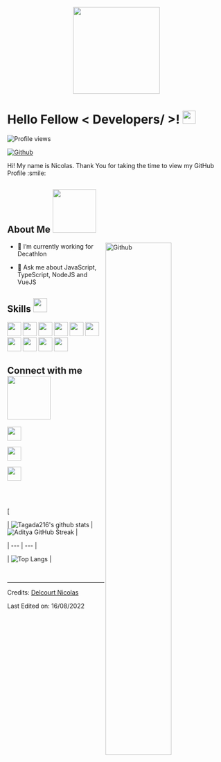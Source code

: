 <p align="center">

<img width="200" src="https://avatars.githubusercontent.com/u/41960686?s=400&u=b93e605b253ca598c03bfa373c2d6cbed505bd27&v=4">

</p>

<h1> Hello Fellow < Developers/ >! <img src = "https://raw.githubusercontent.com/MartinHeinz/MartinHeinz/master/wave.gif" width = 30px> </h1>

<p align='center'>

</p>

![Profile views](https://visitor-badge.glitch.me/badge?page_id=Tagada216.Tagada216)

[![Github](https://img.shields.io/github/followers/Tagada216?label=Follow&style=social)](https://github.com/Aditya664)

<div size='20px'> Hi! My name is Nicolas. Thank You for taking the time to view my GitHub Profile :smile:

</div>

<h2> About Me <img src = "https://media0.giphy.com/media/KDDpcKigbfFpnejZs6/giphy.gif?cid=ecf05e47oy6f4zjs8g1qoiystc56cu7r9tb8a1fe76e05oty&rid=giphy.gif" width = 100px></h2>

<img width="55%" align="right" alt="Github" src="https://raw.githubusercontent.com/onimur/.github/master/.resources/git-header.svg" />

- 🔭 I’m currently working for Decathlon

- 💬 Ask me about JavaScript, TypeScript, NodeJS and VueJS

<h2> Skills <img src = "https://media2.giphy.com/media/QssGEmpkyEOhBCb7e1/giphy.gif?cid=ecf05e47a0n3gi1bfqntqmob8g9aid1oyj2wr3ds3mg700bl&rid=giphy.gif" width = 32px> </h2>

 <img width ='32px' src ='https://raw.githubusercontent.com/rahulbanerjee26/githubAboutMeGenerator/main/icons/javascript.svg'>

 <img width ='32px' src ='https://raw.githubusercontent.com/rahulbanerjee26/githubAboutMeGenerator/main/icons/typescript.svg'>

 <img width ='32px' src ='https://raw.githubusercontent.com/rahulbanerjee26/githubAboutMeGenerator/main/icons/vuejs.svg'>

<img width ='32px' src ='https://raw.githubusercontent.com/rahulbanerjee26/githubAboutMeGenerator/main/icons/nuxtjs.svg'>

 <img width ='32px' src ='https://raw.githubusercontent.com/rahulbanerjee26/githubAboutMeGenerator/main/icons/nodejs.svg'>

 <img width ='32px' src ='https://raw.githubusercontent.com/rahulbanerjee26/githubAboutMeGenerator/main/icons/redis.svg'>

 <img width ='32px' src ='https://raw.githubusercontent.com/rahulbanerjee26/githubAboutMeGenerator/main/icons/css.svg'>

 <img width ='32px' src ='https://raw.githubusercontent.com/rahulbanerjee26/githubAboutMeGenerator/main/icons/html.svg'>

 <img width ='32px' src ='https://raw.githubusercontent.com/rahulbanerjee26/githubAboutMeGenerator/main/icons/mysql.svg'>

 <img width ='32px' src ='https://raw.githubusercontent.com/rahulbanerjee26/githubAboutMeGenerator/main/icons/docker.svg'>

<h2> Connect with me <img src='https://raw.githubusercontent.com/ShahriarShafin/ShahriarShafin/main/Assets/handshake.gif' width="100px"> </h2>

<a href = 'https://www.linkedin.com/in/nicolas-delcourt-304811121'> <img width = '32px' align= 'center' src="https://raw.githubusercontent.com/rahulbanerjee26/githubAboutMeGenerator/main/icons/linked-in-alt.svg"/></a>

<a href = 'https://nicolasdelcourt.fr/'> <img width = '32px' align= 'center' src="https://raw.githubusercontent.com/rahulbanerjee26/githubAboutMeGenerator/main/icons/portfolio.png"/></a>

<a href = 'https://www.github.com/Tagada216'> <img width = '32px' align= 'center' src="https://raw.githubusercontent.com/rahulbanerjee26/githubAboutMeGenerator/main/icons/github.svg"/></a>

<br>

<br>

[

| ![Tagada216's github stats](https://github-readme-stats.vercel.app/api?username=Tagada216&show_icons=true&theme=tokyonight) | ![Aditya GitHub Streak](https://github-readme-streak-stats.herokuapp.com/?user=Tagada216&theme=tokyonight) |

| --- | --- |

| ![Top Langs](https://github-readme-stats.vercel.app/api/top-langs/?username=Tagada216&theme=tokyonight) |

<br>

---

Credits: [Delcourt Nicolas](https://github.com/Tagada216)

Last Edited on: 16/08/2022
